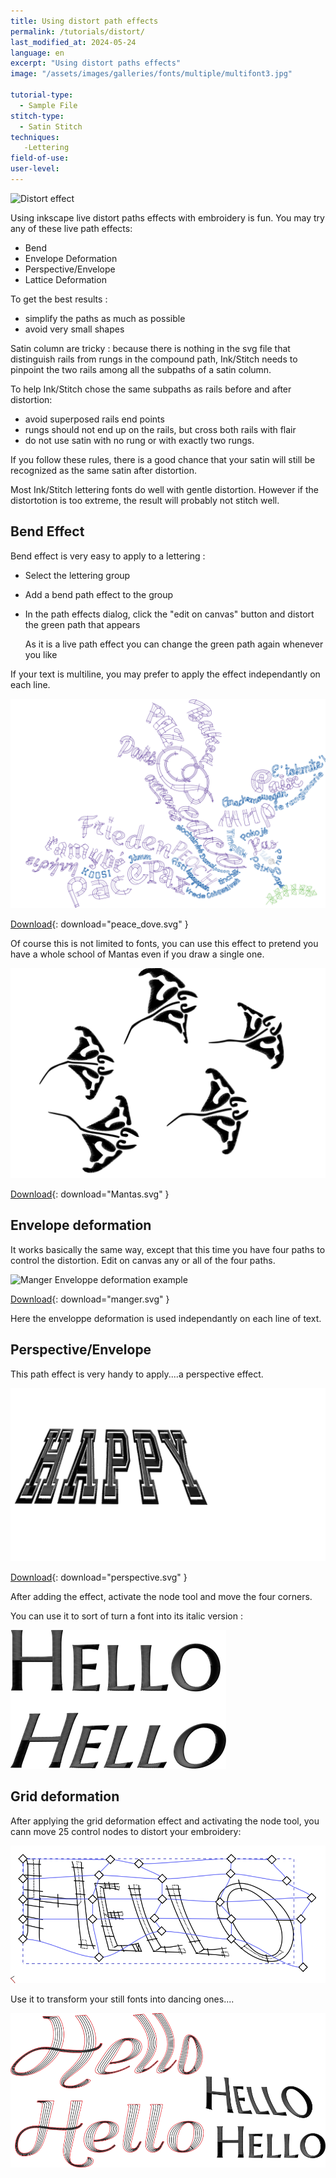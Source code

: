 ```yaml
---
title: Using distort path effects
permalink: /tutorials/distort/
last_modified_at: 2024-05-24
language: en
excerpt: "Using distort paths effects"
image: "/assets/images/galleries/fonts/multiple/multifont3.jpg"

tutorial-type:
  - Sample File
stitch-type: 
  - Satin Stitch
techniques:
   -Lettering
field-of-use:
user-level: 
---
```

![Distort effect](/assets/images/galleries/fonts/multiple/multifont3.jpg)

Using inkscape live distort paths effects with embroidery is fun. You may try any  of these live path effects: 

* Bend
* Envelope Deformation
* Perspective/Envelope
* Lattice Deformation

To  get the best results :
* simplify the paths as much as possible
* avoid very small shapes

Satin column  are tricky : because there is nothing  in the svg file that distinguish rails from rungs 
in the compound path, Ink/Stitch  needs to pinpoint the two rails among all the subpaths of a satin column. 

To help  Ink/Stitch chose the same subpaths as rails before and after  distortion:

- avoid  superposed  rails end points
- rungs should not end  up on the rails,  but cross both rails with flair
- do not  use satin with no rung or with exactly two rungs.


If you follow these rules, there is a good chance that  your satin will still be recognized 
as the same satin after distortion. 

Most Ink/Stitch lettering fonts do well with gentle distortion. 
However if  the distortotion is too extreme, the result will probably not stitch well.


## Bend Effect
Bend effect is very easy to apply to a lettering :
* Select the lettering group
* Add a  bend path effect to the group
* In the path effects dialog, click the "edit on canvas" button and  distort the green path that appears

  As it is a live path effect you can change  the green  path again whenever you like 

If your text is multiline, you may prefer to apply the effect independantly on each line.

![Lettering Bend Example](/assets/images/tutorials/distort/peace_dove.svg)

[Download](/assets/images/tutorials/distort/peace_dove.svg){: download="peace_dove.svg" }

Of course this is not limited to fonts, you can use this effect to pretend you have a whole school of Mantas even if you draw a single one.

![Mantas Bend Example](/assets/images/tutorials/distort/Mantas.svg)

[Download](/assets/images/tutorials/distort/Mantas.svg){: download="Mantas.svg" }

## Envelope deformation
It works basically the same way, except that this time you have four paths to control the distortion. Edit on canvas any or all of the four paths.

![Manger Enveloppe deformation example](/assets/images/tutorials/distort/manger.svg)

[Download](/assets/images/tutorials/distort/manger.svg){: download="manger.svg" }

Here the enveloppe deformation is used independantly on each  line of text.

## Perspective/Envelope
This path effect  is very  handy  to apply....a perspective effect.

![perspective example](/assets/images/tutorials/distort/perspective.svg)

[Download](/assets/images/tutorials/distort/manger.svg){: download="perspective.svg" }

After adding the effect, activate the node  tool and move the four corners.

You can use it to sort of turn  a font  into its italic version :

![italique](/assets/images/tutorials/distort/italic.png)

## Grid deformation

After  applying the grid deformation effect and activating the node tool, you cann move 25 control nodes  to distort your  embroidery:


![grid](/assets/images/tutorials/distort/grid.png)

Use it to transform  your still  fonts  into dancing ones....

![italique](/assets/images/tutorials/distort/hello.png)



